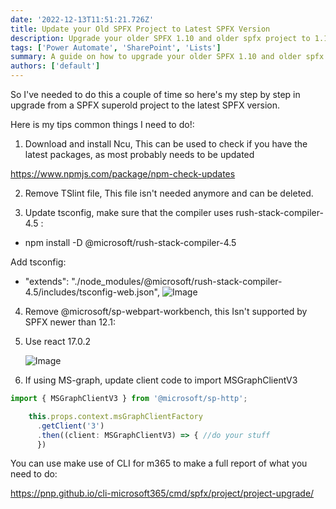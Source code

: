 ```yaml
---
date: '2022-12-13T11:51:21.726Z'
title: Update your Old SPFX Project to Latest SPFX Version
description: Upgrade your older SPFX 1.10 and older spfx project to 1.16.1
tags: ['Power Automate', 'SharePoint', 'Lists']
summary: A guide on how to upgrade your older SPFX 1.10 and older spfx project to 1.16.1 abd newer
authors: ['default']
---
```


So I've needed to do this a couple of time so here's my step by step in upgrade from a SPFX superold project to the latest SPFX version.

Here is my tips common things I need to do!:

1. Download and install Ncu, This can be used to check if you have the latest packages, as most probably needs to be updated

https://www.npmjs.com/package/npm-check-updates

2. Remove TSlint file, This file isn't needed anymore and can be deleted.

3. Update tsconfig, make sure that the compiler uses rush-stack-compiler-4.5 :

- npm install -D @microsoft/rush-stack-compiler-4.5

Add tsconfig:

- "extends": "./node_modules/@microsoft/rush-stack-compiler-4.5/includes/tsconfig-web.json",
  ![Image](/static/images/assets/UpgradeSPFXProject/1.png)

4. Remove @microsoft/sp-webpart-workbench, this Isn't supported by SPFX newer than 12.1:

5. Use react 17.0.2

   ![Image](/static/images/assets/UpgradeSPFXProject/2.png)

6. If using MS-graph, update client code to import MSGraphClientV3

```Javascript
import { MSGraphClientV3 } from '@microsoft/sp-http';

    this.props.context.msGraphClientFactory
      .getClient('3')
      .then((client: MSGraphClientV3) => { //do your stuff
      })
```

You can use make use of CLI for m365 to make a full report of what you need to do:

https://pnp.github.io/cli-microsoft365/cmd/spfx/project/project-upgrade/
